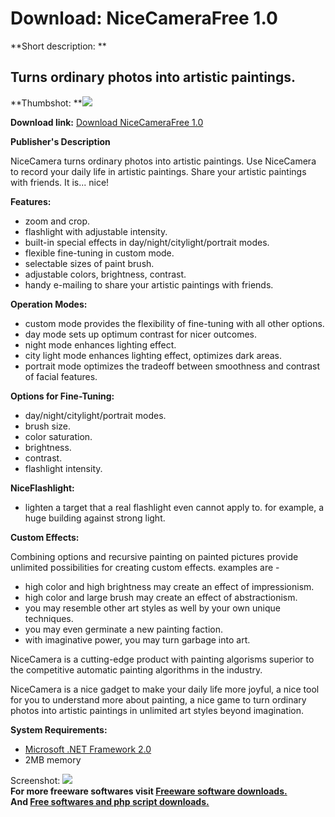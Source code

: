 # Download: NiceCameraFree 1.0

**Short description: **

## Turns ordinary photos into artistic paintings.

  
**Thumbshot: **![](http://www.freewarefiles.com/screenshot/nicecamerafree_md.jpg)   
  
**Download link:** [Download NiceCameraFree 1.0](http://freesoftwares.boysofts.com/NiceCameraFree_program_52966.html)  
  

**Publisher's Description**  
  

NiceCamera turns ordinary photos into artistic paintings. Use NiceCamera to
record your daily life in artistic paintings. Share your artistic paintings
with friends. It is... nice!

**Features:**

  * zoom and crop. 
  * flashlight with adjustable intensity. 
  * built-in special effects in day/night/citylight/portrait modes. 
  * flexible fine-tuning in custom mode. 
  * selectable sizes of paint brush. 
  * adjustable colors, brightness, contrast. 
  * handy e-mailing to share your artistic paintings with friends. 

**Operation Modes:**

  * custom mode provides the flexibility of fine-tuning with all other options. 
  * day mode sets up optimum contrast for nicer outcomes. 
  * night mode enhances lighting effect. 
  * city light mode enhances lighting effect, optimizes dark areas. 
  * portrait mode optimizes the tradeoff between smoothness and contrast of facial features. 

**Options for Fine-Tuning:**

  * day/night/citylight/portrait modes. 
  * brush size. 
  * color saturation. 
  * brightness. 
  * contrast. 
  * flashlight intensity. 

**NiceFlashlight:**

  * lighten a target that a real flashlight even cannot apply to. for example, a huge building against strong light. 

**Custom Effects:**

Combining options and recursive painting on painted pictures provide unlimited
possibilities for creating custom effects. examples are -

  * high color and high brightness may create an effect of impressionism. 
  * high color and large brush may create an effect of abstractionism. 
  * you may resemble other art styles as well by your own unique techniques. 
  * you may even germinate a new painting faction. 
  * with imaginative power, you may turn garbage into art. 

NiceCamera is a cutting-edge product with painting algorisms superior to the
competitive automatic painting algorithms in the industry.

NiceCamera is a nice gadget to make your daily life more joyful, a nice tool
for you to understand more about painting, a nice game to turn ordinary photos
into artistic paintings in unlimited art styles beyond imagination.

**System Requirements:**

  * [Microsoft .NET Framework 2.0](http://www.freewarefiles.com/Microsoft-NET-Framework-20-x86-Final_program_16026.html)
  * 2MB memory 

  
  
Screenshot: ![](http://www.freewarefiles.com/screenshot/nicecamerafree.jpg)  
**For more freeware softwares visit [Freeware software downloads.](http://freesoftwares.boysofts.com/)**   
**And [Free softwares and php script downloads.](http://www.boysofts.com/)**

